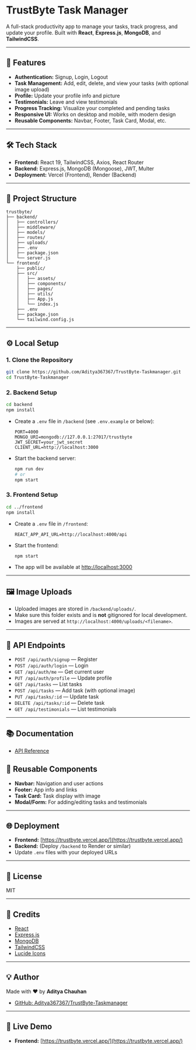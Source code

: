 # TrustByte Task Manager

A full-stack productivity app to manage your tasks, track progress, and update your profile. Built with **React**, **Express.js**, **MongoDB**, and **TailwindCSS**.

---

## 🚀 Features

- **Authentication:** Signup, Login, Logout
- **Task Management:** Add, edit, delete, and view your tasks (with optional image upload)
- **Profile:** Update your profile info and picture
- **Testimonials:** Leave and view testimonials
- **Progress Tracking:** Visualize your completed and pending tasks
- **Responsive UI:** Works on desktop and mobile, with modern design
- **Reusable Components:** Navbar, Footer, Task Card, Modal, etc.

---

## 🛠️ Tech Stack

- **Frontend:** React 19, TailwindCSS, Axios, React Router
- **Backend:** Express.js, MongoDB (Mongoose), JWT, Multer
- **Deployment:** Vercel (Frontend), Render (Backend)

---

## 📂 Project Structure

```
trustbyte/
├── backend/
│   ├── controllers/
│   ├── middleware/
│   ├── models/
│   ├── routes/
│   ├── uploads/
│   ├── .env
│   ├── package.json
│   └── server.js
└── frontend/
    ├── public/
    ├── src/
    │   ├── assets/
    │   ├── components/
    │   ├── pages/
    │   ├── utils/
    │   ├── App.js
    │   └── index.js
    ├── .env
    ├── package.json
    └── tailwind.config.js
```

---

## ⚙️ Local Setup

### 1. **Clone the Repository**

```sh
git clone https://github.com/Aditya367367/TrustByte-Taskmanager.git
cd TrustByte-Taskmanager
```

### 2. **Backend Setup**

```sh
cd backend
npm install
```

- Create a `.env` file in `/backend` (see `.env.example` or below):

  ```
  PORT=4000
  MONGO_URI=mongodb://127.0.0.1:27017/trustbyte
  JWT_SECRET=your_jwt_secret
  CLIENT_URL=http://localhost:3000
  ```

- Start the backend server:

  ```sh
  npm run dev
  # or
  npm start
  ```

### 3. **Frontend Setup**

```sh
cd ../frontend
npm install
```

- Create a `.env` file in `/frontend`:

  ```
  REACT_APP_API_URL=http://localhost:4000/api
  ```

- Start the frontend:

  ```sh
  npm start
  ```

- The app will be available at [http://localhost:3000](http://localhost:3000)

---

## 🖼️ Image Uploads

- Uploaded images are stored in `/backend/uploads/`.
- Make sure this folder exists and is **not** gitignored for local development.
- Images are served at `http://localhost:4000/uploads/<filename>`.

---

## 📝 API Endpoints

- `POST /api/auth/signup` — Register
- `POST /api/auth/login` — Login
- `GET /api/auth/me` — Get current user
- `PUT /api/auth/profile` — Update profile
- `GET /api/tasks` — List tasks
- `POST /api/tasks` — Add task (with optional image)
- `PUT /api/tasks/:id` — Update task
- `DELETE /api/tasks/:id` — Delete task
- `GET /api/testimonials` — List testimonials

---


## 📚 Documentation

- [API Reference](./API.md)



## 🧩 Reusable Components

- **Navbar:** Navigation and user actions
- **Footer:** App info and links
- **Task Card:** Task display with image
- **Modal/Form:** For adding/editing tasks and testimonials

---

## 🌐 Deployment

- **Frontend:** [https://trustbyte.vercel.app/](https://trustbyte.vercel.app/)
- **Backend:** (Deploy `/backend` to Render or similar)
- Update `.env` files with your deployed URLs

---

## 📄 License

MIT

---

## 🙏 Credits

- [React](https://react.dev/)
- [Express.js](https://expressjs.com/)
- [MongoDB](https://www.mongodb.com/)
- [TailwindCSS](https://tailwindcss.com/)
- [Lucide Icons](https://lucide.dev/)

---

## 💡 Author

Made with ❤️ by **Aditya Chauhan**

- [GitHub: Aditya367367/TrustByte-Taskmanager](https://github.com/Aditya367367/TrustByte-Taskmanager)

---

## 🏁 Live Demo

- **Frontend:** [https://trustbyte.vercel.app/](https://trustbyte.vercel.app/)
